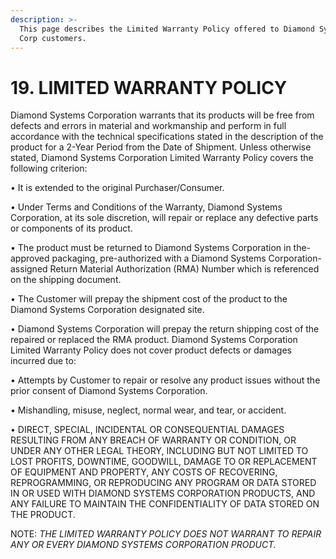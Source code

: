 ```yaml
---
description: >-
  This page describes the Limited Warranty Policy offered to Diamond Systems
  Corp customers.
---
```


# 19.	LIMITED WARRANTY POLICY

Diamond Systems Corporation warrants that its products will be free from defects and errors in material and workmanship and perform in full accordance with the technical specifications stated in the description of the product for a 2-Year Period from the Date of Shipment. Unless otherwise stated, Diamond Systems Corporation Limited Warranty Policy covers the following criterion:&#x20;

• It is extended to the original Purchaser/Consumer.

&#x20;• Under Terms and Conditions of the Warranty, Diamond Systems Corporation, at its sole discretion, will repair or replace any defective parts or components of its product.&#x20;

• The product must be returned to Diamond Systems Corporation in the-approved packaging, pre-authorized with a Diamond Systems Corporation-assigned Return Material Authorization (RMA) Number which is referenced on the shipping document.

&#x20;• The Customer will prepay the shipment cost of the product to the Diamond Systems Corporation designated site.

&#x20;• Diamond Systems Corporation will prepay the return shipping cost of the repaired or replaced the RMA product. Diamond Systems Corporation Limited Warranty Policy does not cover product defects or damages incurred due to:&#x20;

• Attempts by Customer to repair or resolve any product issues without the prior consent of Diamond Systems Corporation.&#x20;

• Mishandling, misuse, neglect, normal wear, and tear, or accident.&#x20;

• DIRECT, SPECIAL, INCIDENTAL OR CONSEQUENTIAL DAMAGES RESULTING FROM ANY BREACH OF WARRANTY OR CONDITION, OR UNDER ANY OTHER LEGAL THEORY, INCLUDING BUT NOT LIMITED TO LOST PROFITS, DOWNTIME, GOODWILL, DAMAGE TO OR REPLACEMENT OF EQUIPMENT AND PROPERTY, ANY COSTS OF RECOVERING, REPROGRAMMING, OR REPRODUCING ANY PROGRAM OR DATA STORED IN OR USED WITH DIAMOND SYSTEMS CORPORATION PRODUCTS, AND ANY FAILURE TO MAINTAIN THE CONFIDENTIALITY OF DATA STORED ON THE PRODUCT.&#x20;



NOTE: _THE LIMITED WARRANTY POLICY DOES NOT WARRANT TO REPAIR ANY OR EVERY DIAMOND SYSTEMS CORPORATION PRODUCT._

